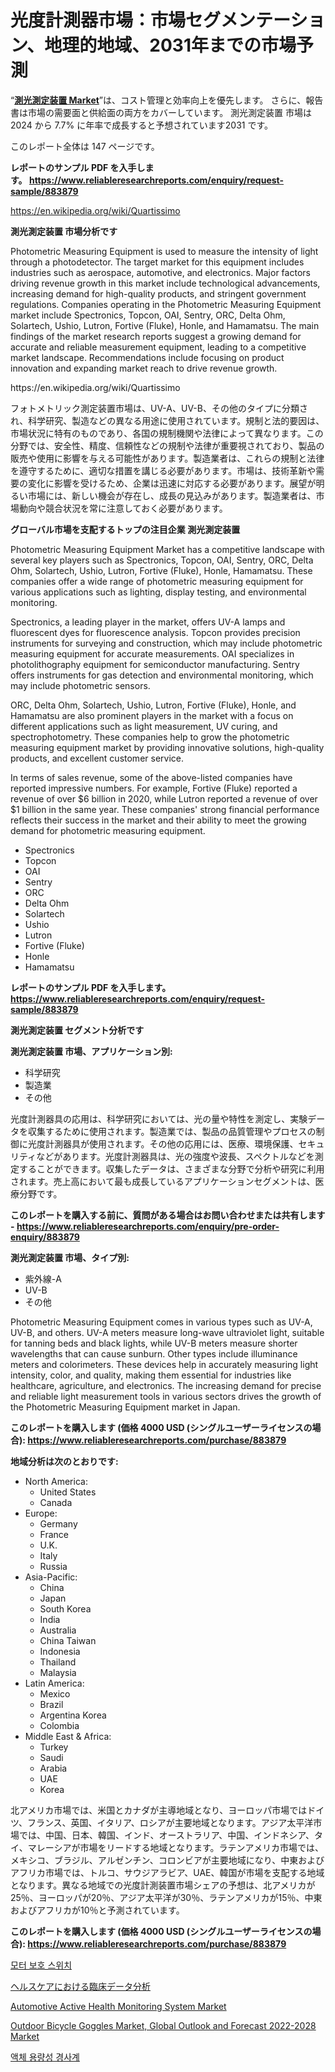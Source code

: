 <p><h1>光度計測器市場：市場セグメンテーション、地理的地域、2031年までの市場予測</h1></p><p>&ldquo;<strong><a href="https://www.reliableresearchreports.com/photometric-measuring-equipment-r883879">測光測定装置 Market</a></strong>&rdquo;は、コスト管理と効率向上を優先します。 さらに、報告書は市場の需要面と供給面の両方をカバーしています。 測光測定装置 市場は 2024 から 7.7% に年率で成長すると予想されています2031 です。</p>
<p>このレポート全体は 147 ページです。</p>
<p><strong>レポートのサンプル PDF を入手します。&nbsp;<a href="https://www.reliableresearchreports.com/enquiry/request-sample/883879">https://www.reliableresearchreports.com/enquiry/request-sample/883879</a></strong></p>
<p><a href="https://en.wikipedia.org/wiki/Quartissimo">https://en.wikipedia.org/wiki/Quartissimo</a></p>
<p><strong>測光測定装置 市場分析です</strong></p>
<p><p>Photometric Measuring Equipment is used to measure the intensity of light through a photodetector. The target market for this equipment includes industries such as aerospace, automotive, and electronics. Major factors driving revenue growth in this market include technological advancements, increasing demand for high-quality products, and stringent government regulations. Companies operating in the Photometric Measuring Equipment market include Spectronics, Topcon, OAI, Sentry, ORC, Delta Ohm, Solartech, Ushio, Lutron, Fortive (Fluke), Honle, and Hamamatsu. The main findings of the market research reports suggest a growing demand for accurate and reliable measurement equipment, leading to a competitive market landscape. Recommendations include focusing on product innovation and expanding market reach to drive revenue growth.</p></p>
<p>https://en.wikipedia.org/wiki/Quartissimo</p>
<p><p>フォトメトリック測定装置市場は、UV-A、UV-B、その他のタイプに分類され、科学研究、製造などの異なる用途に使用されています。規制と法的要因は、市場状況に特有のものであり、各国の規制機関や法律によって異なります。この分野では、安全性、精度、信頼性などの規制や法律が重要視されており、製品の販売や使用に影響を与える可能性があります。製造業者は、これらの規制と法律を遵守するために、適切な措置を講じる必要があります。市場は、技術革新や需要の変化に影響を受けるため、企業は迅速に対応する必要があります。展望が明るい市場には、新しい機会が存在し、成長の見込みがあります。製造業者は、市場動向や競合状況を常に注意しておく必要があります。</p></p>
<p><strong>グローバル市場を支配するトップの注目企業 測光測定装置</strong></p>
<p><p>Photometric Measuring Equipment Market has a competitive landscape with several key players such as Spectronics, Topcon, OAI, Sentry, ORC, Delta Ohm, Solartech, Ushio, Lutron, Fortive (Fluke), Honle, Hamamatsu. These companies offer a wide range of photometric measuring equipment for various applications such as lighting, display testing, and environmental monitoring.</p><p>Spectronics, a leading player in the market, offers UV-A lamps and fluorescent dyes for fluorescence analysis. Topcon provides precision instruments for surveying and construction, which may include photometric measuring equipment for accurate measurements. OAI specializes in photolithography equipment for semiconductor manufacturing. Sentry offers instruments for gas detection and environmental monitoring, which may include photometric sensors.</p><p>ORC, Delta Ohm, Solartech, Ushio, Lutron, Fortive (Fluke), Honle, and Hamamatsu are also prominent players in the market with a focus on different applications such as light measurement, UV curing, and spectrophotometry. These companies help to grow the photometric measuring equipment market by providing innovative solutions, high-quality products, and excellent customer service.</p><p>In terms of sales revenue, some of the above-listed companies have reported impressive numbers. For example, Fortive (Fluke) reported a revenue of over $6 billion in 2020, while Lutron reported a revenue of over $1 billion in the same year. These companies' strong financial performance reflects their success in the market and their ability to meet the growing demand for photometric measuring equipment.</p></p>
<p><ul><li>Spectronics</li><li>Topcon</li><li>OAI</li><li>Sentry</li><li>ORC</li><li>​​Delta Ohm</li><li>Solartech</li><li>Ushio</li><li>Lutron</li><li>Fortive (Fluke)</li><li>Honle</li><li>Hamamatsu</li></ul></p>
<p><strong>レポートのサンプル PDF を入手します。 <a href="https://www.reliableresearchreports.com/enquiry/request-sample/883879">https://www.reliableresearchreports.com/enquiry/request-sample/883879</a></strong></p>
<p><strong>測光測定装置 セグメント分析です</strong></p>
<p><strong>測光測定装置 市場、アプリケーション別:</strong></p>
<p><ul><li>科学研究</li><li>製造業</li><li>その他</li></ul></p>
<p><p>光度計測器具の応用は、科学研究においては、光の量や特性を測定し、実験データを収集するために使用されます。製造業では、製品の品質管理やプロセスの制御に光度計測器具が使用されます。その他の応用には、医療、環境保護、セキュリティなどがあります。光度計測器具は、光の強度や波長、スペクトルなどを測定することができます。収集したデータは、さまざまな分野で分析や研究に利用されます。売上高において最も成長しているアプリケーションセグメントは、医療分野です。</p></p>
<p><strong>このレポートを購入する前に、質問がある場合はお問い合わせまたは共有します - <a href="https://www.reliableresearchreports.com/enquiry/pre-order-enquiry/883879">https://www.reliableresearchreports.com/enquiry/pre-order-enquiry/883879</a></strong></p>
<p><strong>測光測定装置 市場、タイプ別:</strong></p>
<p><ul><li>紫外線-A</li><li>UV-B</li><li>その他</li></ul></p>
<p><p>Photometric Measuring Equipment comes in various types such as UV-A, UV-B, and others. UV-A meters measure long-wave ultraviolet light, suitable for tanning beds and black lights, while UV-B meters measure shorter wavelengths that can cause sunburn. Other types include illuminance meters and colorimeters. These devices help in accurately measuring light intensity, color, and quality, making them essential for industries like healthcare, agriculture, and electronics. The increasing demand for precise and reliable light measurement tools in various sectors drives the growth of the Photometric Measuring Equipment market in Japan.</p></p>
<p><strong>このレポートを購入します (価格 4000 USD (シングルユーザーライセンスの場合): <a href="https://www.reliableresearchreports.com/purchase/883879">https://www.reliableresearchreports.com/purchase/883879</a></strong></p>
<p><strong>地域分析は次のとおりです:</strong></p>
<p><ul>
    <li>
        North America:
        <ul>
            <li>United States</li>
            <li>Canada</li>
        </ul>
    </li>
    <li>
        Europe:
        <ul>
            <li>Germany</li>
            <li>France</li>
            <li>U.K.</li>
            <li>Italy</li>
            <li>Russia</li>
        </ul>
    </li>
    <li>
        Asia-Pacific:
        <ul>
            <li>China</li>
            <li>Japan</li>
            <li>South Korea</li>
            <li>India</li>
            <li>Australia</li>
            <li>China Taiwan</li>
            <li>Indonesia</li>
            <li>Thailand</li>
            <li>Malaysia</li>
        </ul>
    </li>
    <li>
        Latin America:
        <ul>
            <li>Mexico</li>
            <li>Brazil</li>
            <li>Argentina Korea</li>
            <li>Colombia</li>
        </ul>
    </li>
    <li>
        Middle East & Africa:
        <ul>
            <li>Turkey</li>
            <li>Saudi</li>
            <li>Arabia</li>
            <li>UAE</li>
            <li>Korea</li>
        </ul>
    </li>
    </ul></p>
<p><p>北アメリカ市場では、米国とカナダが主導地域となり、ヨーロッパ市場ではドイツ、フランス、英国、イタリア、ロシアが主要地域となります。アジア太平洋市場では、中国、日本、韓国、インド、オーストラリア、中国、インドネシア、タイ、マレーシアが市場をリードする地域となります。ラテンアメリカ市場では、メキシコ、ブラジル、アルゼンチン、コロンビアが主要地域になり、中東およびアフリカ市場では、トルコ、サウジアラビア、UAE、韓国が市場を支配する地域となります。異なる地域での光度計測装置市場シェアの予想は、北アメリカが25％、ヨーロッパが20％、アジア太平洋が30％、ラテンアメリカが15％、中東およびアフリカが10％と予測されています。</p></p>
<p><strong>このレポートを購入します (価格 4000 USD (シングルユーザーライセンスの場合): <a href="https://www.reliableresearchreports.com/purchase/883879">https://www.reliableresearchreports.com/purchase/883879</a></strong></p>
<p><p><a href="https://medium.com/@samiahussain82/%EB%AA%A8%ED%84%B0-%EB%B3%B4%ED%98%B8-%EC%8A%A4%EC%9C%84%EC%B9%98-%EC%8B%9C%EC%9E%A5-%EB%8F%99%ED%96%A5-%EB%AA%A8%ED%84%B0-%EB%B3%B4%ED%98%B8-%EC%8A%A4%EC%9C%84%EC%B9%98-%EC%8B%9C%EC%9E%A5-%ED%86%B5%EC%B0%B0%EA%B3%BC-%EC%98%88%EC%B8%A1-%EB%B6%84%EC%84%9D%EC%97%90-%EC%B4%88%EC%A0%90%EC%9D%84-%EB%A7%9E%EC%B6%98-2024-2031-f78bbfd39ec7">모터 보호 스위치</a></p><p><a href="https://medium.com/@alyle7648/%E3%83%98%E3%83%AB%E3%82%B9%E3%82%B1%E3%82%A2%E5%B8%82%E5%A0%B4%E3%81%AB%E3%81%8A%E3%81%91%E3%82%8B%E8%87%A8%E5%BA%8A%E3%83%87%E3%83%BC%E3%82%BF%E3%82%A2%E3%83%8A%E3%83%AA%E3%83%86%E3%82%A3%E3%82%AF%E3%82%B9%E3%81%AE%E3%82%B7%E3%82%A7%E3%82%A2%E3%81%A8%E5%B8%82%E5%A0%B4%E5%88%86%E6%9E%90-%E6%88%90%E9%95%B7%E3%83%88%E3%83%AC%E3%83%B3%E3%83%89%E3%81%A82024%E5%B9%B4%E3%81%8B%E3%82%892031%E5%B9%B4%E3%81%BE%E3%81%A7%E3%81%AE%E4%BA%88%E6%B8%AC-a28115d21692">ヘルスケアにおける臨床データ分析</a></p><p><a href="https://github.com/NorbertYates/Market-Research-Report-List-6/blob/main/automotive-active-health-monitoring-system-market.md">Automotive Active Health Monitoring System Market</a></p><p><a href="https://issuu.com/reportprime-2/docs/outdoor-bicycle-goggles-market-glob_134eb06007ad90">Outdoor Bicycle Goggles Market, Global Outlook and Forecast 2022-2028 Market</a></p><p><a href="https://medium.com/@eunicevaughan35/%EA%B8%80%EB%A1%9C%EB%B2%8C-%EC%95%A1%EC%B2%B4%EC%9A%A9-%EC%A0%84%EB%8F%84%EC%A0%81-%EA%B2%BD%EC%82%AC%EA%B3%84-%EC%8B%9C%EC%9E%A5%EC%9D%98-%EB%AF%B8%EB%9E%98-%EB%8F%99%ED%96%A5-2024%EB%85%84%EB%B6%80%ED%84%B0-2031%EB%85%84%EA%B9%8C%EC%A7%80%EC%9D%98-%EC%8B%9C%EC%9E%A5-%EC%9D%B8%EC%82%AC%EC%9D%B4%ED%8A%B8-%EB%B0%8F-%EB%B6%84%EC%84%9D-133%ED%8E%98%EC%9D%B4%EC%A7%80%EC%97%90%EC%84%9C-a562c9140c67">액체 용량성 경사계</a></p></p>